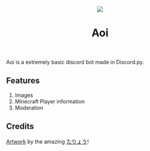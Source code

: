 <center>
<img src="https://i.imgur.com/G7f8iFK.jpg"><br>
<h1>Aoi</h1>
</center><br><br>
Aoi is a extremely basic discord bot made in Discord.py.

## Features

1. Images
2. Minecraft Player information
3. Moderation

## Credits
[Artwork](https://www.pixiv.net/en/artworks/67359088) by the amazing [たりょう](https://www.pixiv.net/en/users/17718771)!
